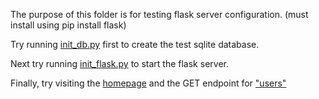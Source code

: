 The purpose of this folder is for testing flask server configuration. (must install using pip install flask)

Try running [init_db.py](init_db.py) first to create the test sqlite database.

Next try running [init_flask.py](init_flask.py) to start the flask server.

Finally, try visiting the [homepage](http://127.0.0.1:5000/) and the GET endpoint for ["users"](http://127.0.0.1:5000/users)